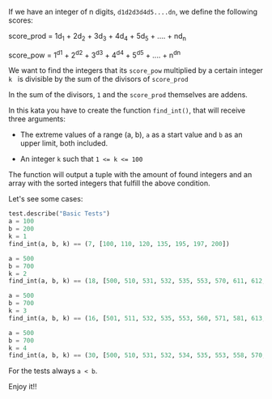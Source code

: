 If we have an integer of n digits, ```d1d2d3d4d5....dn```, we define the following scores:

score_prod = 1d<sub>1</sub> + 2d<sub>2</sub> + 3d<sub>3</sub> + 4d<sub>4</sub> + 5d<sub>5</sub> + .... + nd<sub>n</sub>

score_pow = 1<sup>d1</sup> + 2<sup>d2</sup> + 3<sup>d3</sup> + 4<sup>d4</sup> + 5<sup>d5</sup> + .... + n<sup>dn</sup>

We want to find the integers that its ```score_pow``` multiplied by a certain integer  ```k ``` is divisible by the sum of the divisors of ```score_prod ```


In the sum of the divisors, ```1``` and the ```score_prod``` themselves are addens.

In this kata you have to create the function ```find_int()```, that will receive three arguments:

- The extreme values of a range (a, b),  ```a``` as a start value and  ```b``` as an upper limit, both included.

- An integer  ```k``` such that  ```1 <= k <= 100 ```

The function will output a tuple with the amount of found integers and an array with the sorted integers that fulfill the above condition.

Let's see some cases:
```python
test.describe("Basic Tests")
a = 100
b = 200
k = 1
find_int(a, b, k) == (7, [100, 110, 120, 135, 195, 197, 200])

a = 500
b = 700
k = 2
find_int(a, b, k) == (18, [500, 510, 531, 532, 535, 553, 570, 611, 612, 614, 617, 625, 627, 631, 634, 671, 695, 699])

a = 500
b = 700
k = 3
find_int(a, b, k) == (16, [501, 511, 532, 535, 553, 560, 571, 581, 613, 614, 617, 620, 625, 644, 645, 674])

a = 500
b = 700
k = 4
find_int(a, b, k) == (30, [500, 510, 531, 532, 534, 535, 553, 558, 570, 600, 611, 612, 614, 615, 617, 625, 627, 631, 634, 636, 637, 640, 671, 675, 679, 682, 692, 693, 695, 699])
```
For the tests always ```a < b```.

Enjoy it!!




